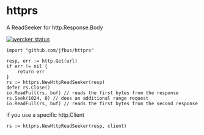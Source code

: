 # httprs
A ReadSeeker for http.Response.Body

[![wercker status](https://app.wercker.com/status/b8ab18faefae7d1f88f9f23d642f0847/s/master "wercker status")](https://app.wercker.com/project/bykey/b8ab18faefae7d1f88f9f23d642f0847)

```
import "github.com/jfbus/httprs"

resp, err := http.Get(url)
if err != nil {
	return err
}
rs := httprs.NewHttpReadSeeker(resp)
defer rs.Close()
io.ReadFull(rs, buf) // reads the first bytes from the response
rs.Seek(1024, 0) // does an additional range request
io.ReadFull(rs, buf) // reads the first bytes from the second response
```
if you use a specific http.Client
```
rs := httprs.NewHttpReadSeeker(resp, client)
```